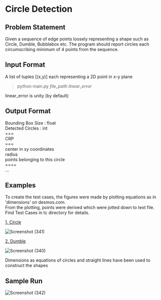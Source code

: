 # Circle Detection

<h2>Problem Statement</h2>
<p>Given a sequence of edge points loosely representing a shape such as Circle, Dumble, Bubblebox etc. The program should report circles each circumscribing minimum of 4 points from the sequence.</p>
<h2>Input Format</h2>
<p>A list of tuples [(x,y)] each representing a 2D point in x-y plane</p>

> python main.py <i>file_path</i> <i>linear_error</i>

linear_error is unity (by default)

<h2>Output Format</h2>
<p>
  Bounding Box Size : float <br>
  Detected Circles : int <br>
  === <br>
  CRP <br>
  === <br>
  center in xy coordinates <br>
  radius <br>
  points belonging to this circle <br>
  ==== <br>
  ...
</p>

<h2>Examples</h2>
<p>
  To create the test cases, the figures were made by plotting equations as in 'dimensions' on desmos.com. <br>
  From the plotting, points were derived which were jotted down to text file.<br>
  Find Test Cases in tc directory for details. <br>
<div style="align-items:center;">  
  
  <u>1. Circle</u>

  ![Screenshot (341)](https://github.com/AT3140/circle_detection/assets/88228233/564df563-301d-46c8-8c45-5a89a495cce0)

  <u>2. Dumble</u>
 
  ![Screenshot (340)](https://github.com/AT3140/circle_detection/assets/88228233/aff14924-1b8b-448a-a72f-72a7b2aea3ab)

</div>
  Dimensions as equations of circles and straight lines have been used to construct the shapes <br>
</p>

<h2>Sample Run</h2>

![Screenshot (342)](https://github.com/AT3140/circle_detection/assets/88228233/24f4ed6c-1031-4160-81df-25cdc79bde75)

